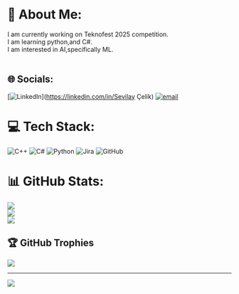 # 💫 About Me:
I am currently working on Teknofest 2025 competition.<br>I am learning python,and C#.<br>I am interested in AI,specifically ML.<br><br>


## 🌐 Socials:
[![LinkedIn](https://img.shields.io/badge/LinkedIn-%230077B5.svg?logo=linkedin&logoColor=white)](https://linkedin.com/in/Sevilay Çelik) [![email](https://img.shields.io/badge/Email-D14836?logo=gmail&logoColor=white)](mailto:sevilaycelik829@gmail.com) 

# 💻 Tech Stack:
![C++](https://img.shields.io/badge/c++-%2300599C.svg?style=for-the-badge&logo=c%2B%2B&logoColor=white) ![C#](https://img.shields.io/badge/c%23-%23239120.svg?style=for-the-badge&logo=csharp&logoColor=white) ![Python](https://img.shields.io/badge/python-3670A0?style=for-the-badge&logo=python&logoColor=ffdd54) ![Jira](https://img.shields.io/badge/jira-%230A0FFF.svg?style=for-the-badge&logo=jira&logoColor=white) ![GitHub](https://img.shields.io/badge/github-%23121011.svg?style=for-the-badge&logo=github&logoColor=white)
# 📊 GitHub Stats:
![](https://github-readme-stats.vercel.app/api?username=Sevilay01&theme=dark&hide_border=false&include_all_commits=true&count_private=true)<br/>
![](https://nirzak-streak-stats.vercel.app/?user=Sevilay01&theme=dark&hide_border=false)<br/>
![](https://github-readme-stats.vercel.app/api/top-langs/?username=Sevilay01&theme=dark&hide_border=false&include_all_commits=true&count_private=true&layout=compact)

## 🏆 GitHub Trophies
![](https://github-profile-trophy.vercel.app/?username=Sevilay01&theme=date_night&no-frame=false&no-bg=false&margin-w=4)

---
[![](https://visitcount.itsvg.in/api?id=Sevilay01&icon=0&color=0)](https://visitcount.itsvg.in)

<!-- Proudly created with GPRM ( https://gprm.itsvg.in ) -->
